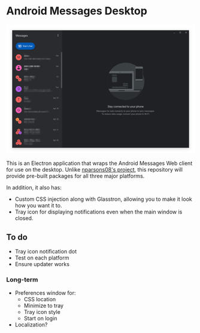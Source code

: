 # Android Messages Desktop

![mac light mode screenshot](screenshots/dark-default.png)

This is an Electron application that wraps the Android Messages Web client for use on the desktop. Unlike [nparsons08's project](https://github.com/nparsons08/android-messages), this repository will provide pre-built packages for all three major platforms.

In addition, it also has:
* Custom CSS injection along with Glasstron, allowing you to make it look how you want it to.
* Tray icon for displaying notifications even when the main window is closed.

## To do

* Tray icon notification dot
* Test on each platform
* Ensure updater works

### Long-term

* Preferences window for:
	* CSS location
	* Minimize to tray
	* Tray icon style
	* Start on login
* Localization?
